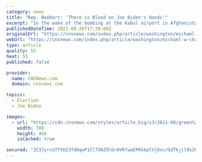 ```yaml
---
category: news
title: "Rep. Boebert: 'There is Blood on Joe Biden's Hands'"
excerpt: "In the wake of the bombing at the Kabul airport in Afghanistan that killed at least 12 U.S. Marines and an unconfirmed number of civilians, House Rep. Lauren Boebert (R-Colo.) said President Joe Biden has blood on his hands for failing to competently plan and execute the withdrawal from Afghanistan."
publishedDateTime: 2021-08-26T17:39:00Z
originalUrl: "https://cnsnews.com/index.php/article/washington/michael-w-chapman/rep-boebert-there-blood-joe-bidens-hands"
webUrl: "https://cnsnews.com/index.php/article/washington/michael-w-chapman/rep-boebert-there-blood-joe-bidens-hands"
type: article
quality: 55
heat: 55
published: false

provider:
  name: CNSNews.com
  domain: cnsnews.com

topics:
  - Election
  - Joe Biden

images:
  - url: "https://cdn.cnsnews.com/styles/article_big/s3/2021-08/green%2C%20mark%20%20%2045.jpg"
    width: 700
    height: 466
    isCached: true

secured: "2C3JyrcU7f5U23fd6gwP1Cl7OAZ9lOrAVRfwaEPKkkplVjOxv/GdTkjjl9sZGOtsbmewLPi+ekqCfbOiIv1NClIGwSkc+MQGb8tqySMTGQIc8Z7qWZyaTl5igI4VC7Ac8HK2XVGwptsmeJs6i3VPX7+JWOYgHqJa2vVzk3EvtikczBN/HO7qklO0mRqNP/Yy68AnB6R6SeCJh5e9veuAu7DfOLFtCT0XWd3Q3Xc22QH1bUpc+4m9jDbg3dh+DviGATQQG2PI8puoqC8Egm1qp07SGgPrwgoFIXgAx0DYkj3cdxbRm4kivTFzc4yGNtmJK9m1O0vWb3ZwXZ7AieSJWdrn0FV/xOHv256EsYFDeUw=;yGIB2OZUNFSItbyKW6/haQ=="
---
```


